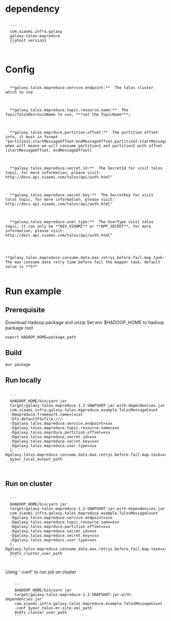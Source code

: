 # dependency
  <pre><code>
  ```
  <groupId>com.xiaomi.infra.galaxy</groupId>
  <artifactId>galaxy-talos-mapreduce</artifactId>
  <version>{latest version}</version>
  ```
  </code></pre>

# Config
  <pre><code>
  **galaxy.talos.mapreduce.service.endpoint:**  The talos cluster which to use
  </pre></code>
  <pre><code>
  **galaxy.talos.mapreduce.topic.resource.name:**  The TopicTalosResrouceName to use, ***not the TopicName***;
  </pre></code>
  <pre><code>
  **galaxy.talos.maprduce.partition.offset:**  The partition offset info, it must in format "partition1:startMessageOffset:endMessageOffset,partition2:startMessageOffset:endMessageOffset", when will means we will consume partition1 and partition2 with offset [startMessageOffset, endMessageOffset]
  </pre></code>
  <pre><code>
  **galaxy.talos.mapreduce.secret.id:**  The SecretId for visit talos topic, for more information, please visit: http://docs.api.xiaomi.com/talos/api/auth.html"
  </pre></code>
  <pre><code>
  **galaxy.talos.mapreduce.secret.key:**  The SecretKey for visit talos topic, for more information, please visit: http://docs.api.xiaomi.com/talos/api/auth.html"
  </pre></code>
  <pre><code>
  **galaxy.talos.mapreduce.user.type:**  The UserType visit talos topic, it can only be **DEV_XIAOMI** or **APP_SECRET**, for more information, please visit: http://docs.api.xiaomi.com/talos/api/auth.html"
  </pre></code>
  <pre><code>
  **galaxy.talos.mapreduce.consume.data.max.retrys.before.fail.map.task:**  The max consume data retry time before fail the mapper task, default value is **5**
  </pre></code>
  
# Run example

## Prerequisite
  Download Hadoop package and unzip
  Set env $HADOOP_HOME to hadoop package root
  <pre><code>export HADOOP_HOME=package_path</code></pre>

## Build
  <pre><code>mvn package</code></pre>

## Run locally
  <pre><code>
  ```
  $HADOOP_HOME/bin/yarn jar 
  target/galaxy-talos-mapreduce-1.2-SNAPSHOT-jar-with-dependencies.jar
  com.xiaomi.infra.galaxy.talos.mapreduce.example.TalosMessageCount 
  -Dmapreduce.framework.name=local 
  -Dfs.defaultFS=file:/// 
  -Dgalaxy.talos.mapreduce.service.endpoint=xxx 
  -Dgalaxy.talos.mapreduce.topic.resource.name=xxx
  -Dgalaxy.talos.maprduce.partition.offset=xxx
  -Dgalaxy.talos.mapreduce.secret.id=xxx
  -Dgalaxy.talos.mapreduce.secret.key=xxx
  -Dgalaxy.talos.mapreduce.user.type=xxx
  [-Dgalaxy.talos.mapreduce.consume.data.max.retrys.before.fail.map.task=xxx]
  $your_local_output_path
  ```
  </code></pre>

## Run on cluster
  <pre><code>
  ```
  $HADOOP_HOME/bin/yarn jar 
  target/galaxy-talos-mapreduce-1.2-SNAPSHOT-jar-with-dependencies.jar
  com.xiaomi.infra.galaxy.talos.mapreduce.example.TalosMessageCount 
  -Dgalaxy.talos.mapreduce.service.endpoint=xxx 
  -Dgalaxy.talos.mapreduce.topic.resource.name=xxx
  -Dgalaxy.talos.maprduce.partition.offset=xxx
  -Dgalaxy.talos.mapreduce.secret.id=xxx
  -Dgalaxy.talos.mapreduce.secret.key=xxx
  -Dgalaxy.talos.mapreduce.user.type=xxx
  [-Dgalaxy.talos.mapreduce.consume.data.max.retrys.before.fail.map.task=xxx]
  $hdfs_cluster_user_path
  ```
  </code></pre>

  Using '-conf' to run job on cluster

  <pre><code>
    ```
    $HADOOP_HOME/bin/yarn jar
    target/galaxy-talos-mapreduce-1.2-SNAPSHOT-jar-with-dependencies.jar
    com.xiaomi.infra.galaxy.talos.mapreduce.example.TalosMessageCount
    -conf $your_talos-mr-site-xml_path
    $hdfs_cluster_user_path
    ```
  </code></pre>
